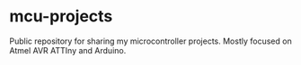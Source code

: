mcu-projects
============

Public repository for sharing my microcontroller projects. Mostly focused on Atmel AVR ATTIny and Arduino.
